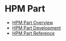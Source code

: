 # HPM Part

- [HPM Part Overview](hpm-part-about.md)
- [HPM Part Development](hpm-part-development.md)
- [HPM Part Reference](hpm-part-reference.md)
